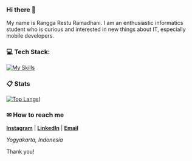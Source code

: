 ### Hi there 👋

My name is Rangga Restu Ramadhani. I am an enthusiastic informatics student who is curious and interested in new things about IT, especially mobile developers.

###  💻 Tech Stack:

[![My Skills](https://skillicons.dev/icons?i=androidstudio,figma,dart,flutter,html,php,java,css,bootstrap,cpp,git,mysql)](https://github.com/Ranggalawee/)

###  📋 Stats

[![Top Langs](https://readme-stats-delivery-klad.vercel.app/api/top-langs/?username=Ranggalawee&theme=material-palenight&compact=true&layout=compact)](https://github.com/Ranggalawee/))

###  ✉ How to reach me

**[Instagram](https://www.instagram.com/ranggarstu_/)** | **[LinkedIn](https://www.linkedin.com/in/ranggarstu/)** | **[Email](mailto:ranggarestu2307@gmail.com)**

*Yogyakarta, Indonesia*

Thank you!
